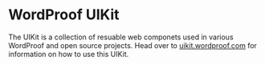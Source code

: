 # WordProof UIKit

The UIKit is a collection of resuable web componets used in various WordProof and open source projects. Head over to [uikit.wordproof.com](https://uikit.wordproof.com/) for information on how to use this UIKit.
